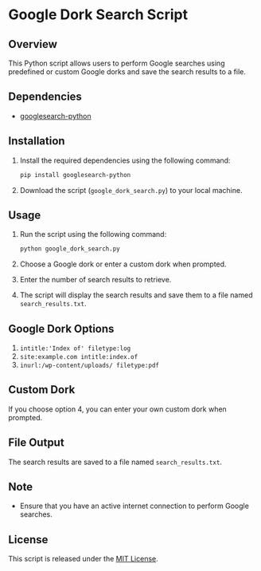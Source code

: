 # Google Dork Search Script

## Overview

This Python script allows users to perform Google searches using predefined or custom Google dorks and save the search results to a file.

## Dependencies

- [googlesearch-python](https://pypi.org/project/googlesearch-python/)

## Installation

1. Install the required dependencies using the following command:

    ```bash
    pip install googlesearch-python
    ```

2. Download the script (`google_dork_search.py`) to your local machine.

## Usage

1. Run the script using the following command:

    ```bash
    python google_dork_search.py
    ```

2. Choose a Google dork or enter a custom dork when prompted.

3. Enter the number of search results to retrieve.

4. The script will display the search results and save them to a file named `search_results.txt`.

## Google Dork Options

1. `intitle:'Index of' filetype:log`
2. `site:example.com intitle:index.of`
3. `inurl:/wp-content/uploads/ filetype:pdf`

## Custom Dork

If you choose option 4, you can enter your own custom dork when prompted.

## File Output

The search results are saved to a file named `search_results.txt`.

## Note

- Ensure that you have an active internet connection to perform Google searches.

## License

This script is released under the [MIT License](LICENSE).
